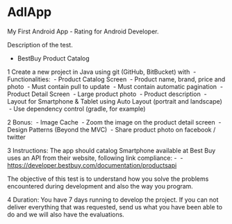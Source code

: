 # AdlApp

My First Android App - Rating for Android Developer.

Description of the test.

- BestBuy Product Catalog

1 Create a new project in Java using git (GitHub, BitBucket) with
 - Functionalities:
 - Product Catalog Screen
 - Product name, brand, price and photo
 - Must contain pull to update
 - Must contain automatic pagination
 - Product Detail Screen
 - Large product photo
 - Product description
 - Layout for Smartphone & Tablet using Auto Layout (portrait and landscape)
 - Use dependency control (gradle, for example)

2 Bonus:
 - Image Cache
 - Zoom the image on the product detail screen
 - Design Patterns (Beyond the MVC)
 - Share product photo on facebook / twitter

3 Instructions:
The app should catalog Smartphone available at Best Buy uses an API from their website, following link compliance: -
 - https://developer.bestbuy.com/documentation/productsapi

The objective of this test is to understand how you solve the problems encountered during development and also the way you program.

4 Duration:
You have 7 days running to develop the project. If you can not deliver everything that was requested, send us what you have been able to do and we will also have the evaluations.
